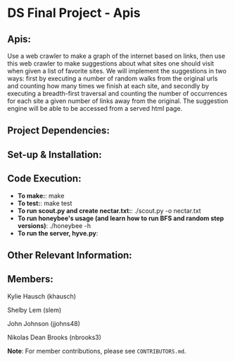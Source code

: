 DS Final Project - Apis
=======================

Apis:
-----

Use a web crawler to make a graph of the internet based on links, then use this web crawler to make suggestions about what sites one should visit when given a list of favorite sites. We will implement the suggestions in two ways: first by executing a number of random walks from the original urls and counting how many times we finish at each site, and secondly by executing a breadth-first traversal and counting the number of occurrences for each site a given number of links away from the original. The suggestion engine will be able to be accessed from a served html page.

Project Dependencies:
---------------------

Set-up & Installation:
----------------------

Code Execution:
---------------
- **To make:**: make
- **To test:**: make test
- **To run scout.py and create nectar.txt:**: ./scout.py -o nectar.txt
- **To run honeybee's usage (and learn how to run BFS and random step versions)**: ./honeybee -h
- **To run the server, hyve.py**:



Other Relevant Information:
---------------------------

Members:
--------
Kylie Hausch (khausch)

Shelby Lem (slem)

John Johnson (jjohns48)

Nikolas Dean Brooks (nbrooks3)

**Note**: For member contributions, please see `CONTRIBUTORS.md`.
